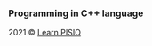 ### Programming in C++ language

2021 © <a href="http://learn-pisio.eu5.org/" target="_blank">Learn PISIO</a>
